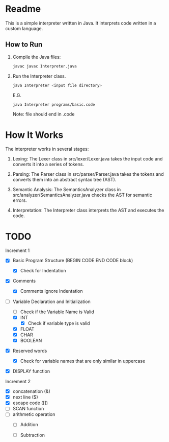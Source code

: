 # Readme

This is a simple interpreter written in Java. It interprets code written in a custom language.

## How to Run

1. Compile the Java files: 

    ```sh
    javac javac Interpreter.java
    ```

2. Run the Interpreter class.
    
    ```sh
    java Interpreter <input file directory>
    ```

    E.G.
    
    ```sh
    java Interpreter programs/basic.code
    ```
    Note: file should end in .code

# How It Works

The interpreter works in several stages:

1. Lexing: The Lexer class in src/lexer/Lexer.java takes the input code and converts it into a series of tokens.

2. Parsing: The Parser class in src/parser/Parser.java takes the tokens and converts them into an abstract syntax tree (AST).

3. Semantic Analysis: The SemanticsAnalyzer class in src/analyzer/SemanticsAnalyzer.java checks the AST for semantic errors.

4. Interpretation: The Interpreter class interprets the AST and executes the code.

# TODO

Increment 1
- [X] Basic Program Structure (BEGIN CODE END CODE block)
    - [X] Check for Indentation
- [X] Comments
    - [X] Comments Ignore Indentation
- [ ] Variable Declaration and Initialization
    - [ ] Check if the Variable Name is Valid
    - [X] INT
        - [X] Check if variable type is valid
    - [X] FLOAT
    - [X] CHAR
    - [X] BOOLEAN
- [X] Reserved words
    - [X] Check for variable names that are only similar in uppercase
- [X] DISPLAY function


Increment 2
- [X] concatenation (&)
- [X] next line ($)
- [X] escape code ([])
- [ ] SCAN function
- [ ] arithmetic operation
    - [ ] Addition
    - [ ] Subtraction

